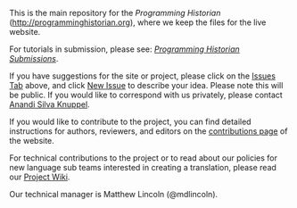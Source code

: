 This is the main repository for the _Programming Historian_ (<http://programminghistorian.org>), where we keep the files for the live website. 

For tutorials in submission, please see: [_Programming Historian Submissions_](https://github.com/programminghistorian/ph-submissions).

If you have suggestions for the site or project, please click on the [Issues Tab](https://github.com/programminghistorian/jekyll/issues) above, and click [New Issue](https://github.com/programminghistorian/jekyll/issues/new) to describe your idea. Please note this will be public. If you would like to correspond with us privately, please contact [Anandi Silva Knuppel](mailto:anandi.silva.knuppel@emory.edu). 

If you would like to contribute to the project, you can find detailed instructions for authors, reviewers, and editors on the [contributions page](http://programminghistorian.org/contribute) of the website.

For technical contributions to the project or to read about our policies for new language sub teams interested in creating a translation, please read our [Project Wiki](https://github.com/programminghistorian/jekyll/wiki).

Our technical manager is Matthew Lincoln (@mdlincoln).

